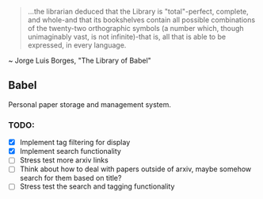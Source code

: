 > ...the librarian deduced that the Library is "total"-perfect, complete, and whole-and that its bookshelves contain all possible combinations of the twenty-two orthographic symbols (a number which, though unimaginably vast, is not infinite)-that is, all that is able to be expressed, in every language.

~ Jorge Luis Borges, "The Library of Babel"

## Babel
Personal paper storage and management system.

### TODO:
- [x] Implement tag filtering for display
- [x] Implement search functionality
- [ ] Stress test more arxiv links
- [ ] Think about how to deal with papers outside of arxiv, maybe somehow search for them based on title?
- [ ] Stress test the search and tagging functionality